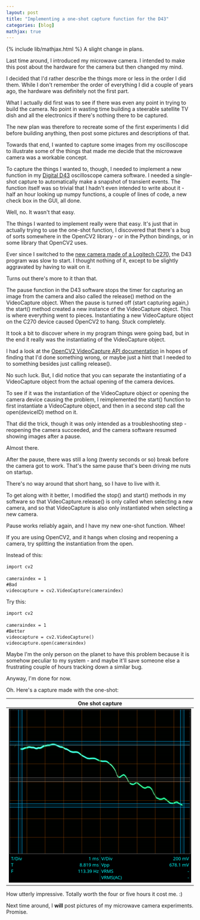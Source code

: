 ```yaml
---
layout: post
title: "Implementing a one-shot capture function for the D43"
categories: [blog]
mathjax: true
---
```

{% include lib/mathjax.html %}
A slight change in plans.

Last time around, I introduced my microwave camera.  I intended to make this post about the hardware for the camera but then changed my mind.

I decided that I'd rather describe the things more or less in the order I did them.  While I don't remember the order of everything I did a couple of years ago, the hardware was definitely not the first part.

What I actually did first was to see if there was even any point in trying to build the camera.  No point in wasting time building a steerable satellite TV dish and all the electronics if there's nothing there to be captured.

The new plan was therefore to recreate some of the first experiments I did before building anything, then post some pictures and descriptions of that.

Towards that end, I wanted to capture some images from my oscilloscope to illustrate some of the things that made me decide that the microwave camera was a workable concept.

To capture the things I wanted to, though, I needed to implement a new function in my [Digital D43](https://github.com/JosephEoff/D43) oscilloscope camera software.  I needed a single-shot capture to automatically make a snapshot of transient events.  The function itself was so trivial that I hadn't even intended to write about it - half an hour looking up numpy functions, a couple of lines of code, a new check box in the GUI, all done.

Well, no.  It wasn't that easy.

The things I wanted to implement really were that easy.  It's just that in actually trying to use the one-shot function, I discovered that there's a bug of sorts somewhere in the OpenCV2 library - or in the Python bindings, or in some library that OpenCV2 uses.

Ever since I switched to the [new camera made of a Logitech C270,](new-oscilloscope-camera) the D43 program was slow to start.  I thought nothing of it, except to be slightly aggravated by having to wait on it.

Turns out there's more to it than that.

The pause function in the D43 software stops the timer for capturing an image from the camera and also called the release() method on the VideoCapture object.  When the pause is turned off (start capturing again,) the start() method created a new instance of the VideoCapture object.  This is where everything went to pieces.  Instantiating a new VideoCapture object on the C270 device caused OpenCV2 to hang.  Stuck completely.

It took a bit to discover where in my program things were going bad, but in the end it really was the instantiating of the VideoCapture object.

I had a look at the [OpenCV2 VideoCapture API documentation](https://docs.opencv.org/2.4/modules/highgui/doc/reading_and_writing_images_and_video.html) in hopes of finding that I'd done something wrong, or maybe just a hint that I needed to to something besides just calling release().

No such luck.  But, I did notice that you can separate the instantiating of a VideoCapture object from the actual opening of the camera devices.

To see if it was the instantiation of the VideoCapture object or opening the camera device causing the problem, I reimplemented the start() function to first instantiate a VideoCapture object, and then in a second step call the open(deviceID) method on it.

That did the trick, though it was only intended as a troubleshooting step -  reopening the camera succeeded, and the camera software resumed showing images after a pause.

Almost there.

After the pause, there was still a long (twenty seconds or so) break before the camera got to work.  That's the same pause that's been driving me nuts on startup.

There's no way around that short hang, so I have to live with it.

To get along with it better, I modified the stop() and start() methods in my software so that VideoCapture.release() is only called when selecting a new camera, and so that VideoCapture is also only instantiated when selecting a new camera.

Pause works reliably again, and I have my new one-shot function.  Whee!

If you are using OpenCV2, and it hangs when closing and reopening a camera, try splitting the instantiation from the open.

Instead of this:

~~~
import cv2

cameraindex = 1
#Bad
videocapture = cv2.VideoCapture(cameraindex)
~~~


Try this:

~~~
import cv2

cameraindex = 1
#Better
videocapture = cv2.VideoCapture()
videocapture.open(cameraindex)
~~~

Maybe I'm the only person on the planet to have this problem because it is somehow peculiar to my system - and maybe it'll save someone else a frustrating couple of hours tracking down a similar bug.

Anyway, I'm done for now.

Oh.  Here's a capture made with the one-shot:

|One shot capture|
|----------------|
|![One shot capture](/assets/oneshot.png)|

How utterly impressive.  Totally worth the four or five hours it cost me.  :)

Next time around, I **will** post pictures of my microwave camera experiments.  Promise.
